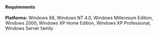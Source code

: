#### Requirements

**Platforms:** Windows 98, Windows NT 4.0, Windows Millennium Edition, Windows 2000, Windows XP Home Edition, Windows XP Professional, Windows Server family